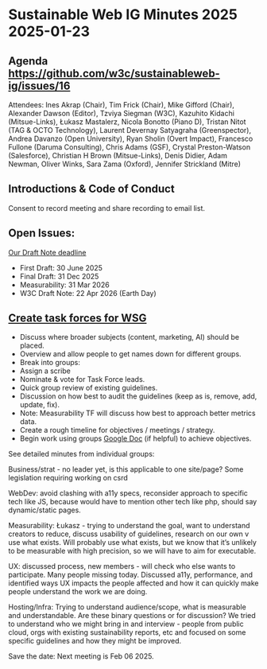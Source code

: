 # Sustainable Web IG Minutes 2025 2025-01-23

## Agenda https://github.com/w3c/sustainableweb-ig/issues/16

Attendees: Ines Akrap (Chair), Tim Frick (Chair), Mike Gifford (Chair), Alexander Dawson (Editor), Tzviya Siegman (W3C), Kazuhito Kidachi (Mitsue-Links), Łukasz Mastalerz, Nicola Bonotto (Piano D), Tristan Nitot (TAG & OCTO Technology), Laurent Devernay Satyagraha (Greenspector), Andrea Davanzo (Open University), Ryan Sholin (Overt Impact), Francesco Fullone (Daruma Consulting), Chris Adams (GSF), Crystal Preston-Watson (Salesforce), Christian H Brown (Mitsue-Links), Denis Didier, Adam Newman, Oliver Winks, Sara Zama (Oxford), Jennifer Strickland (Mitre)

## Introductions & Code of Conduct
Consent to record meeting and share recording to email list.

## Open Issues:
<a href="https://github.com/w3c/sustainableweb-ig/issues/10">Our Draft Note deadline</a>
* First Draft: 30 June 2025
* Final Draft: 31 Dec 2025
* Measurability: 31 Mar 2026
* W3C Draft Note: 22 Apr 2026 (Earth Day)

## <a href="https://github.com/w3c/sustainableweb-ig/issues/8">Create task forces for WSG</a>
* Discuss where broader subjects (content, marketing, AI) should be placed.
* Overview and allow people to get names down for different groups.
* Break into groups:
 * Assign a scribe
 * Nominate & vote for Task Force leads.
 * Quick group review of existing guidelines.
 * Discussion on how best to audit the guidelines (keep as is, remove, add, update, fix).
 * Note: Measurability TF will discuss how best to approach better metrics data.
 * Create a rough timeline for objectives / meetings / strategy.
* Begin work using groups <a href="https://drive.google.com/drive/folders/1k5pzPq2AtBeriymXyMOiuu6mrMhN_ZVb?usp=drive_link">Google Doc</a> (if helpful) to achieve objectives.

See detailed minutes from individual groups:

Business/strat - no leader yet, is this applicable to one site/page? Some legislation requiring working on csrd

WebDev: avoid clashing with a11y specs, reconsider approach to specific tech like JS, because would have to mention other tech like php, should say dynamic/static pages. 

Measurability: Łukasz - trying to understand the goal, want to understand creators to reduce, discuss usability of guidelines, research on our own v use what exists. Will probably use what exists, but we know that it’s unlikely to be measurable with high precision, so we will have to aim for executable.

UX: discussed process, new members - will check who else wants to participate. Many people missing today. Discussed a11y, performance, and identified ways UX impacts the people affected and how it can quickly make people understand the work we are doing.

Hosting/Infra: Trying to understand audience/scope, what is measurable and understandable. Are these binary questions or for discussion? We tried to understand who we might bring in and interview - people from public cloud, orgs with existing sustainability reports, etc and focused on some specific guidelines and how they might be improved.


Save the date: Next meeting is Feb 06 2025.
